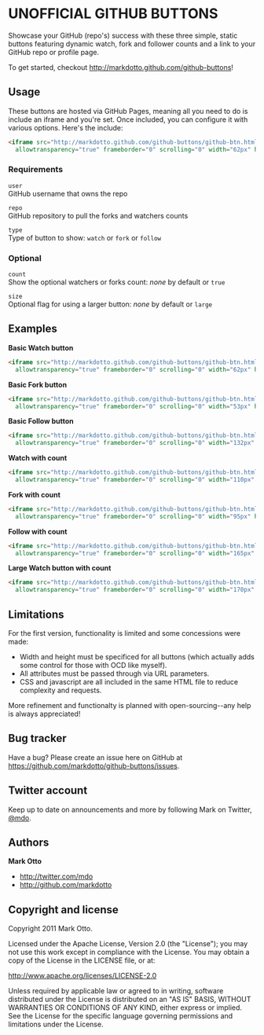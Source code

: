UNOFFICIAL GITHUB BUTTONS
=========================

Showcase your GitHub (repo's) success with these three simple, static buttons featuring dynamic watch, fork and follower counts and a link to your GitHub repo or profile page.

To get started, checkout http://markdotto.github.com/github-buttons!



Usage
-----

These buttons are hosted via GitHub Pages, meaning all you need to do is include an iframe and you're set. Once included, you can configure it with various options. Here's the include:

``` html
<iframe src="http://markdotto.github.com/github-buttons/github-btn.html?user=USERNAME&repo=REPONAME&type=BUTTONTYPE"
  allowtransparency="true" frameborder="0" scrolling="0" width="62px" height="20px"></iframe>
```

### Requirements

`user`<br>
GitHub username that owns the repo<br>

`repo`<br>
GitHub repository to pull the forks and watchers counts

`type`<br>
Type of button to show: `watch` or `fork` or `follow`

### Optional

`count`<br>
Show the optional watchers or forks count: *none* by default or `true`

`size`<br>
Optional flag for using a larger button: *none* by default or `large`



Examples
--------

**Basic Watch button**

``` html
<iframe src="http://markdotto.github.com/github-buttons/github-btn.html?user=markdotto&repo=github-buttons&type=watch"
  allowtransparency="true" frameborder="0" scrolling="0" width="62px" height="20px"></iframe>
```

**Basic Fork button**

``` html
<iframe src="http://markdotto.github.com/github-buttons/github-btn.html?user=markdotto&repo=github-buttons&type=fork"
  allowtransparency="true" frameborder="0" scrolling="0" width="53px" height="20px"></iframe>
```

**Basic Follow button**

``` html
<iframe src="http://markdotto.github.com/github-buttons/github-btn.html?user=markdotto&type=follow"
  allowtransparency="true" frameborder="0" scrolling="0" width="132px" height="20px"></iframe>
```

**Watch with count**

``` html
<iframe src="http://markdotto.github.com/github-buttons/github-btn.html?user=markdotto&repo=github-buttons&type=watch&count=true"
  allowtransparency="true" frameborder="0" scrolling="0" width="110px" height="20px"></iframe>
```

**Fork with count**

``` html
<iframe src="http://markdotto.github.com/github-buttons/github-btn.html?user=markdotto&repo=github-buttons&type=fork&count=true"
  allowtransparency="true" frameborder="0" scrolling="0" width="95px" height="20px"></iframe>
```

**Follow with count**

``` html
<iframe src="http://markdotto.github.com/github-buttons/github-btn.html?user=markdotto&type=follow&count=true"
  allowtransparency="true" frameborder="0" scrolling="0" width="165px" height="20px"></iframe>
```

**Large Watch button with count**

``` html
<iframe src="http://markdotto.github.com/github-buttons/github-btn.html?user=markdotto&repo=github-buttons&type=watch&count=true&size=large"
  allowtransparency="true" frameborder="0" scrolling="0" width="170px" height="30px"></iframe>
```

Limitations
-----------

For the first version, functionality is limited and some concessions were made:

- Width and height must be specificed for all buttons (which actually adds some control for those with OCD like myself).
- All attributes must be passed through via URL parameters.
- CSS and javascript are all included in the same HTML file to reduce complexity and requests.

More refinement and functionalty is planned with open-sourcing--any help is always appreciated!



Bug tracker
-----------

Have a bug? Please create an issue here on GitHub at https://github.com/markdotto/github-buttons/issues.



Twitter account
---------------

Keep up to date on announcements and more by following Mark on Twitter, <a href="http://twitter.com/mdo">@mdo</a>.



Authors
-------

**Mark Otto**

+ http://twitter.com/mdo
+ http://github.com/markdotto



Copyright and license
---------------------

Copyright 2011 Mark Otto.

Licensed under the Apache License, Version 2.0 (the "License");
you may not use this work except in compliance with the License.
You may obtain a copy of the License in the LICENSE file, or at:

   http://www.apache.org/licenses/LICENSE-2.0

Unless required by applicable law or agreed to in writing, software
distributed under the License is distributed on an "AS IS" BASIS,
WITHOUT WARRANTIES OR CONDITIONS OF ANY KIND, either express or implied.
See the License for the specific language governing permissions and
limitations under the License.